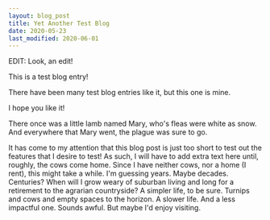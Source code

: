 ```yaml
---
layout: blog_post
title: Yet Another Test Blog
date: 2020-05-23
last_modified: 2020-06-01
---
```

EDIT: Look, an edit!

This is a test blog entry!

There have been many test blog entries like it, but this one is mine.

I hope you like it!

There once was a little lamb named Mary, who's fleas were white as snow. And everywhere that Mary went, the plague was sure to go.

It has come to my attention that this blog post is just too short to test out the features that I desire to test! As such, I will have to add extra text here until, roughly, the cows come home. Since I have neither cows, nor a home (I rent), this might take a while. I'm guessing years. Maybe decades. Centuries? When will I grow weary of suburban living and long for a retirement to the agrarian countryside? A simpler life, to be sure. Turnips and cows and empty spaces to the horizon. A slower life. And a less impactful one. Sounds awful. But maybe I'd enjoy visiting.
